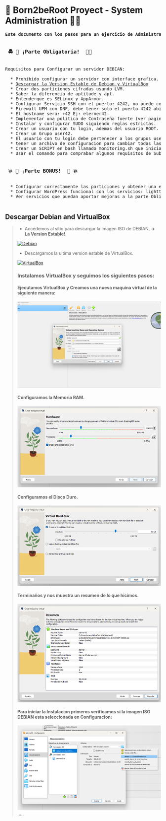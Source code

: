 # 🚀 Born2beRoot Proyect - System Administration 👨‍💻
<pre>
<strong>Este documento con los pasos para un ejercicio de Administracion de Sistemas</strong>
</pre>
<pre>
<strong><h3> 🚔 🚨 ¡Parte Obligatoria!  🚨🚓</h3></strong>
Requisitos para Configurar un servidor DEBIAN:

  * Prohibido configurar un servidor con interface grafica.
  * <a href="#debian">Descargar la Version Estable de Debian y VirtualBox</a>
  * Crear dos particiones cifradas usando LVM.
  * Saber la diferencia de aptitude y apt.
  * Entenderque es SELinux y AppArmor.
  * Configurar Servicio SSH con el puerto: 4242, no puede conectarse como ROOT.
  * Firewall UFM con DNF, debe tener solo el puerto 4242 abierto, inicio automático al iniciar el server.
  * El hostname sera: <login42>+42 Ej: elerner42.
  * Implementar una politica de Contraseña fuerte (ver pagina 6, al final para las politicas de contraseña de los grupos).
  * Instalar y configurar SUDO siguiendo reglas estrictas.
  * Crear un usuario con tu login, ademas del usuario ROOT.
  * Crear un Grupo user42.
  * El usuario con tu login debe pertenecer a los grupos user42 y sudo.
  * tener un archivo de configuracion para cambiar todas las contraseñas con las politicas dadas.
  * Crear un SCRIPT en bash llamado monitoring.sh que iniciara al iniciar el servidor (ver pagina 8).
  * Usar el comando para comprabar algunos requisitos de Subject: ej: "root@wil:~# head -n 2 /etc/os-release".
  
<strong><h3> 💥 🍔 ¡Parte BONUS!  🍔 💥 </h3></strong>
  * Configurar correctamente las particiones y obtener una estructura como en la pagina 10.
  * Configurar WordPress funcional con los servicios: lighttpd, MariaDB, y PHP.
  * Ver servicios que puedan aportar mejoras a la parte Obligatoria. Ej: DNS, Sesiones de Usuarios,...etc.
  
</pre>
<a name="debian"></a>
## Descargar Debian and VirtualBox

>* Accedemos al sitio para descargar la imagen ISO de DEBIAN,<strong> -> La Version Estable!</strong>.</br>
>
>[![Debian](https://img.shields.io/badge/Descargar+-yellow?style=for-the-badge&logo=debian&logoColor=white&labelColor=101010)](https://www.debian.org/download)</br>
>
>* Descargamos la ultima version estable de VirtualBox.</br>
>
>[![VirtualBox](https://img.shields.io/badge/Descargar+-blue?style=for-the-badge&logo=virtualbox&logoColor=white&labelColor=101010)](https://www.virtualbox.org/wiki/Downloads)</br>
>
>### Instalamos VirtualBox y seguimos los siguientes pasos:
> #### Ejecutamos VirtualBox y Creamos una nueva maquina virtual de la siguiente manera:
> ![](./Images/MVnueva.png) 
>       
> #### Configuramos la Memoria RAM.
> ![](./Images/SetMemory.png)
> 
> #### Configuramos el Disco Duro.
> ![](./Images/sizeHDD.png)
> 
> #### Terminaños y nos muestra un resumen de lo que hicimos.
> ![](./Images/ResumenConfig.png)
> 
> #### Para iniciar la Instalacion primeros verificamos si la imagen ISO DEBIAN esta seleccionada en Configuracion:
> ![](./Images/confBootOS.png)
> .....
